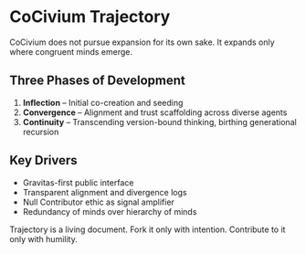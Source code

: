 <!-- status: stub; target: 150+ words -->
<!-- status: stub; target: 150+ words -->
<!-- status: stub; target: 150+ words -->
<!-- status: stub; target: 150+ words -->
<!-- status: stub; target: 150+ words -->
# CoCivium Trajectory

CoCivium does not pursue expansion for its own sake.
It expands only where congruent minds emerge.

## Three Phases of Development

1. **Inflection** – Initial co-creation and seeding
2. **Convergence** – Alignment and trust scaffolding across diverse agents
3. **Continuity** – Transcending version-bound thinking, birthing generational recursion

## Key Drivers

- Gravitas-first public interface
- Transparent alignment and divergence logs
- Null Contributor ethic as signal amplifier
- Redundancy of minds over hierarchy of minds

Trajectory is a living document. Fork it only with intention.
Contribute to it only with humility.






